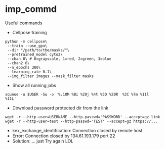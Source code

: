 # imp_commd
Useful commands 

- Cellpose training
```
python -m cellpose\
 --train --use_gpu\
 --dir "/path/to/the/masks/"\
 --pretrained_model cyto2\
 --chan 0\ # 0=grayscale, 1=red, 2=green, 3=blue
 --chan2 0\
 --n_epochs 300\
 --learning_rate 0.1\
 --img_filter images --mask_filter masks
```
- Show all running jobs
```
squeue -u $USER -Su -o '%.10M %8i %20j %4t %5D %20R  %3C %7m %11l %11L'
```
- Download password protected dir from the link
```
wget -r --http-user=USERNAME --http-passwd='PASSWORD' --accept=gz link
wget -r --http-user=test --http-passwd='TEST' --accept=gz https://...
```
- kex_exchange_identification: Connection closed by remote host
- Error: Connection closed by 134.61.193.179 port 22
- Solution: ... just Try again LOL
